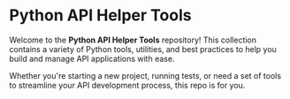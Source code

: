 # Python API Helper Tools

Welcome to the **Python API Helper Tools** repository! This collection contains a variety of Python tools, utilities, and best practices to help you build and manage API applications with ease.

Whether you're starting a new project, running tests, or need a set of tools to streamline your API development process, this repo is for you.
